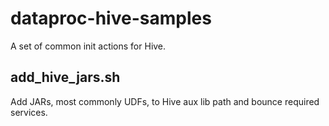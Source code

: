 # dataproc-hive-samples
A set of common init actions for Hive. 

## add_hive_jars.sh
Add JARs, most commonly UDFs, to Hive aux lib path and bounce required services.
